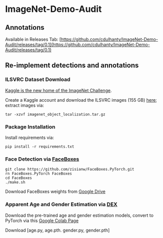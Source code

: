 # ImageNet-Demo-Audit

## Annotations

Available in Releases Tab: [https://github.com/cdulhanty/ImageNet-Demo-Audit/releases/tag/0.1](https://github.com/cdulhanty/ImageNet-Demo-Audit/releases/tag/0.1)

## Re-implement detections and annotations

### ILSVRC Dataset Download

[Kaggle is the new home of the ImageNet Challenge](https://www.kaggle.com/c/imagenet-object-localization-challenge/overview).

Create a Kaggle account and download the ILSVRC images (155 GB) [here](https://www.kaggle.com/c/imagenet-object-localization-challenge/download/imagenet_object_localization.tar.gz); extract images via:

 ~~~~
 tar -xzvf imagenet_object_localization.tar.gz
 ~~~~

### Package Installation

Install requirements via:

~~~~
pip install -r requirements.txt
~~~~

### Face Detection via [FaceBoxes](https://arxiv.org/abs/1708.05234) 
~~~~
git clone https://github.com/zisianw/FaceBoxes.PyTorch.git
rn FaceBoxes.PyTorch FaceBoxes
cd FaceBoxes
./make.sh
~~~~

Download FaceBoxes weights from [Google Drive](https://drive.google.com/open?id=1eyqFViMoBlN8JokGRHxbnJ8D4o0pTWac)


### Apparent Age and Gender Estimation via [DEX](https://data.vision.ee.ethz.ch/cvl/rrothe/imdb-wiki/)

Download the pre-trained age and gender estimation models, convert to PyTorch via this [Google Colab Page](https://colab.research.google.com/drive/1l4Z7_IjTG7Z1KpmhyWFEWlozxM9CvJn_)

Download [age.py, age.pth. gender.py, gender.pth]
